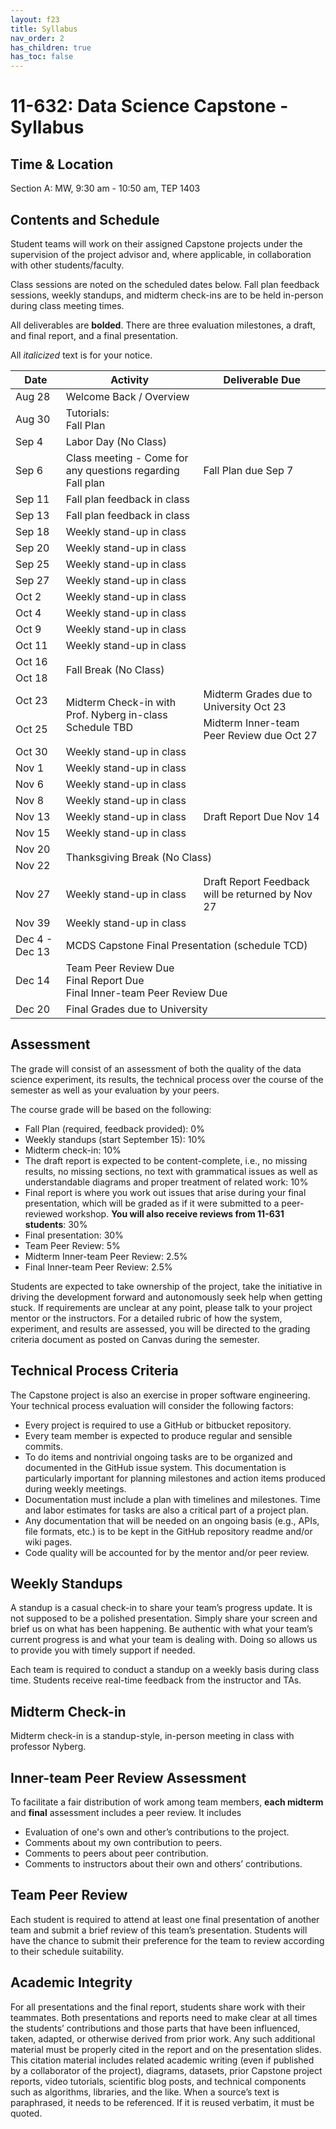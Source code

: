 ```yaml
---
layout: f23
title: Syllabus
nav_order: 2
has_children: true
has_toc: false
---
```


# 11-632: Data Science Capstone - Syllabus

## Time & Location

Section A: MW, 9:30 am - 10:50 am, TEP 1403

## Contents and Schedule

Student teams will work on their assigned Capstone projects under the supervision of the project advisor and, where applicable, in collaboration with other students/faculty. 

Class sessions are noted on the scheduled dates below. Fall plan feedback sessions, weekly standups, and midterm check-ins are to be held in-person during class meeting times.

All deliverables are **bolded**. There are three evaluation milestones, a draft, and final report, and a final presentation.

All _italicized_ text is for your notice.

<table class="tg">
<thead>
  <tr>
    <th class="tg-0lax">Date</th>
    <th class="tg-0lax">Activity</th>
    <th class="tg-0lax">Deliverable Due</th>
  </tr>
</thead>
<tbody>
  <tr>
    <td class="tg-0lax">Aug 28</td>
    <td class="tg-0lax">Welcome Back / Overview </td>
    <td class="tg-0lax"> </td>
  </tr>
  <tr>
    <td class="tg-0lax">Aug 30</td>
    <td class="tg-0lax">Tutorials:<br>Fall Plan</td>
    <td class="tg-0lax"></td>
  </tr>
  <tr>
    <td class="tg-0lax">Sep 4</td>
    <td class="tg-0lax" colspan="2">Labor Day (No Class)</td>
  </tr>
  <tr>
    <td class="tg-0lax">Sep 6</td>
    <td class="tg-0lax">Class meeting - Come for any questions regarding Fall plan</td>
    <td class="tg-0lax">Fall Plan due Sep 7</td>
  </tr>
  <tr>
    <td class="tg-0lax">Sep 11</td>
    <td class="tg-0lax">Fall plan feedback  in class</td>
    <td class="tg-0lax"> </td>
  </tr>
  <tr>
    <td class="tg-0lax">Sep 13</td>
    <td class="tg-0lax">Fall plan feedback  in class</td>
    <td class="tg-0lax"></td>
  </tr>
  <tr>
    <td class="tg-0lax">Sep 18</td>
    <td class="tg-0lax">Weekly stand-up in class</td>
    <td class="tg-0lax"> </td>
  </tr>
  <tr>
    <td class="tg-0lax">Sep 20</td>
    <td class="tg-0lax">Weekly stand-up in class</td>
    <td class="tg-0lax"></td>
  </tr>
  <tr>
    <td class="tg-0lax">Sep 25</td>
    <td class="tg-0lax">Weekly stand-up in class</td>
    <td class="tg-0lax"> </td>
  </tr>
  <tr>
    <td class="tg-0lax">Sep 27</td>
    <td class="tg-0lax">Weekly stand-up in class</td>
    <td class="tg-0lax"></td>
  </tr>
  <tr>
    <td class="tg-0lax">Oct 2</td>
    <td class="tg-0lax">Weekly stand-up in class</td>
    <td class="tg-0lax"> </td>
  </tr>
  <tr>
    <td class="tg-0lax">Oct 4</td>
    <td class="tg-0lax">Weekly stand-up in class</td>
    <td class="tg-0lax"></td>
  </tr>
  <tr>
    <td class="tg-0lax">Oct 9</td>
    <td class="tg-0lax">Weekly stand-up in class</td>
    <td class="tg-0lax"></td>
  </tr>
  <tr>
    <td class="tg-0lax">Oct 11</td>
    <td class="tg-0lax">Weekly stand-up in class</td>
    <td class="tg-0lax"></td>
  </tr>
  <tr>
    <td class="tg-0lax">Oct 16</td>
    <td class="tg-0lax" colspan="2" rowspan="2">Fall Break (No Class)</td>
  </tr>
  <tr>
    <td class="tg-0lax">Oct 18</td>
  </tr>
  <tr>
    <td class="tg-0lax">Oct 23</td>
    <td class="tg-0lax" rowspan="2">Midterm Check-in with Prof. Nyberg in-class<br>Schedule TBD</td>
    <td class="tg-0lax">Midterm Grades due to University Oct 23</td>
  </tr>
  <tr>
    <td class="tg-0lax">Oct 25</td>
    <td class="tg-0lax">Midterm Inner-team Peer Review due Oct 27</td>
  </tr>
  <tr>
    <td class="tg-0lax">Oct 30</td>
    <td class="tg-0lax">Weekly stand-up in class</td>
    <td class="tg-0lax"> </td>
  </tr>
  <tr>
    <td class="tg-0lax">Nov 1</td>
    <td class="tg-0lax">Weekly stand-up in class</td>
    <td class="tg-0lax"></td>
  </tr>
  <tr>
    <td class="tg-0lax">Nov 6</td>
    <td class="tg-0lax">Weekly stand-up in class</td>
    <td class="tg-0lax"> </td>
  </tr>
  <tr>
    <td class="tg-0lax">Nov 8</td>
    <td class="tg-0lax">Weekly stand-up in class</td>
    <td class="tg-0lax"></td>
  </tr>
  <tr>
    <td class="tg-0lax">Nov 13</td>
    <td class="tg-0lax">Weekly stand-up in class</td>
    <td class="tg-0lax">Draft Report Due Nov 14</td>
  </tr>
  <tr>
    <td class="tg-0lax">Nov 15</td>
    <td class="tg-0lax">Weekly stand-up in class</td>
    <td class="tg-0lax"></td>
  </tr>
  <tr>
    <td class="tg-0lax">Nov 20</td>
    <td class="tg-0lax" colspan="2" rowspan="2">Thanksgiving Break (No Class)</td>
  </tr>
  <tr>
    <td class="tg-0lax">Nov 22</td>
  </tr>
  <tr>
    <td class="tg-0lax">Nov 27</td>
    <td class="tg-0lax">Weekly stand-up in class</td>
    <td class="tg-0lax">Draft Report Feedback will be returned by Nov 27</td>
  </tr>
  <tr>
    <td class="tg-0lax">Nov 39</td>
    <td class="tg-0lax">Weekly stand-up in class</td>
    <td class="tg-0lax"></td>
  </tr>
  <tr>
    <td class="tg-0lax">Dec 4 - Dec 13</td>
    <td class="tg-0lax" colspan="2">MCDS Capstone Final Presentation (schedule TCD)</td>
  </tr>
  <tr>
    <td class="tg-0lax">Dec 14</td>
    <td class="tg-0lax" colspan="2">Team Peer Review Due<br>Final Report Due<br>Final Inner-team Peer Review Due</td>
  </tr>
  <tr>
    <td class="tg-0lax">Dec 20</td>
    <td class="tg-0lax" colspan="2">Final Grades due to University</td>
  </tr>
</tbody>
</table>

## Assessment

The grade will consist of an assessment of both the quality of the data science experiment, its results, the technical process over the course of the semester as well as your evaluation by your peers.

The course grade will be based on the following:
- Fall Plan (required, feedback provided): 0%
- Weekly standups (start September 15): 10%
- Midterm check-in: 10%
- The draft report is expected to be content-complete, i.e., no missing results, no missing sections, no text with grammatical issues as well as understandable diagrams and proper treatment of related work: 10%
- Final report is where you work out issues that arise during your final presentation, which will be graded as if it were submitted to a peer-reviewed workshop. **You will also receive reviews from 11-631 students**: 30%
- Final presentation: 30%
- Team Peer Review: 5%
- Midterm Inner-team Peer Review: 2.5%
- Final Inner-team Peer Review: 2.5%

Students are expected to take ownership of the project, take the initiative in driving the development forward and autonomously seek help when getting stuck. If requirements are unclear at any point, please talk to your project mentor or the instructors. For a detailed rubric of how the system, experiment, and results are assessed, you will be directed to the grading criteria document as posted on Canvas during the semester.

## Technical Process Criteria

The Capstone project is also an exercise in proper software engineering. Your technical process evaluation will consider the following factors:

- Every project is required to use a GitHub or bitbucket repository.
- Every team member is expected to produce regular and sensible commits.
- To do items and nontrivial ongoing tasks are to be organized and documented in the GitHub issue system. This documentation is particularly important for planning milestones and action items produced during weekly meetings.
- Documentation must include a plan with timelines and milestones. Time and labor estimates for tasks are also a critical part of a project plan.
- Any documentation that will be needed on an ongoing basis (e.g., APIs, file formats, etc.) is to be kept in the GitHub repository readme and/or wiki pages.
- Code quality will be accounted for by the mentor and/or peer review.

## Weekly Standups
A standup is a casual check-in to share your team’s progress update. It is not supposed to be a polished presentation. Simply share your screen and brief us on what has been happening. Be authentic with what your team’s current progress is and what your team is dealing with. Doing so allows us to provide you with timely support if needed.

Each team is required to conduct a standup on a weekly basis during class time. Students receive real-time feedback from the instructor and TAs.

## Midterm Check-in

Midterm check-in is a standup-style, in-person meeting in class with professor Nyberg.

## Inner-team Peer Review Assessment

To facilitate a fair distribution of work among team members, **each midterm** and **final** assessment includes a peer review. It includes
- Evaluation of one's own and other’s contributions to the project.
- Comments about my own contribution to peers.
- Comments to peers about peer contribution.
- Comments to instructors about their own and others’ contributions.

## Team Peer Review

Each student is required to attend at least one final presentation of another team and submit a brief review of this team’s presentation. Students will have the chance to submit their preference for the team to review according to their schedule suitability.

## Academic Integrity

For all presentations and the final report, students share work with their teammates. Both presentations and reports need to make clear at all times the students’ contributions and those parts that have been influenced, taken, adapted, or otherwise derived from prior work. Any such additional material must be properly cited in the report and on the presentation slides. This citation material includes related academic writing (even if published by a collaborator of the project), diagrams, datasets, prior Capstone project reports, video tutorials, scientific blog posts, and technical components such as algorithms, libraries, and the like. When a source’s text is paraphrased, it needs to be referenced. If it is reused verbatim, it must be quoted.
